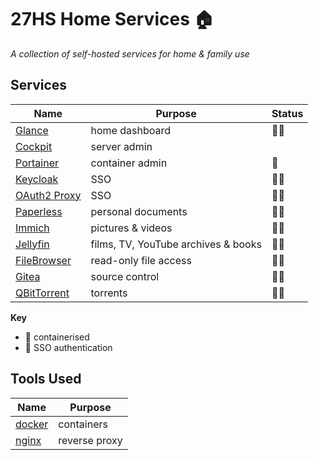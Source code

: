 # 27HS Home Services 🏠
_A collection of self-hosted services for home & family use_ 


## Services

| Name | Purpose | Status |
| ------- | ------- | ------ |
| [Glance](https://github.com/glanceapp/glance) | home dashboard | 🐋🔑 |
| [Cockpit](https://github.com/cockpit-project/cockpit) | server admin | |
| [Portainer](https://github.com/portainer/portainer) | container admin | 🐋   |
| [Keycloak](https://github.com/keycloak/keycloak) | SSO | 🐋🔑 |
| [OAuth2 Proxy](https://github.com/oauth2-proxy/oauth2-proxy) | SSO | 🐋🔑 |
| [Paperless](https://github.com/paperless-ngx/paperless-ngx) | personal documents | 🐋🔑 |
| [Immich](https://github.com/immich-app/immich) | pictures & videos | 🐋🔑 |
| [Jellyfin](https://github.com/jellyfin/jellyfin) | films, TV, YouTube archives & books | 🐋🔑 |
| [FileBrowser](https://github.com/filebrowser/filebrowser) | read-only file access | 🐋🔑 |
| [Gitea](https://github.com/go-gitea/gitea) | source control | 🐋🔑 |
| [QBitTorrent]() | torrents | 🐋🔑 |

**Key**

- 🐋 containerised
- 🔑 SSO authentication

## Tools Used

| Name | Purpose |
| ---- | ------- |
| [docker](https://www.docker.com/) | containers |
| [nginx](https://nginx.org/en/) | reverse proxy |